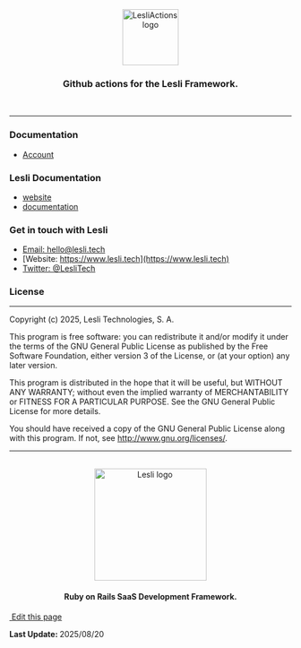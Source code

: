<div align="center" class="documentation-header">
    <img width="100" alt="LesliActions logo" src="./actions-logo.svg" />
    <h3 align="center">Github actions for the Lesli Framework.</h3>
</div>


<br />
<hr/>


### Documentation
- [Account](https://www.lesli.dev/engines/admin/account)


### Lesli Documentation
* [website](https://www.lesli.dev/)
* [documentation](https://www.lesli.dev/engines/admin/)


### Get in touch with Lesli

* [Email: hello@lesli.tech](hello@lesli.tech)
* [Website: https://www.lesli.tech](https://www.lesli.tech)
* [Twitter: @LesliTech](https://twitter.com/LesliTech)


### License
-------
Copyright (c) 2025, Lesli Technologies, S. A.

This program is free software: you can redistribute it and/or modify
it under the terms of the GNU General Public License as published by
the Free Software Foundation, either version 3 of the License, or
(at your option) any later version.

This program is distributed in the hope that it will be useful,
but WITHOUT ANY WARRANTY; without even the implied warranty of
MERCHANTABILITY or FITNESS FOR A PARTICULAR PURPOSE. See the
GNU General Public License for more details.

You should have received a copy of the GNU General Public License
along with this program. If not, see http://www.gnu.org/licenses/.

<hr />
<br />

<div align="center" class="has-text-centered">
    <img width="200" alt="Lesli logo" src="https://cdn.lesli.tech/lesli/brand/app-logo.svg" />
    <h4 align="center" class="mt-0">Ruby on Rails SaaS Development Framework.</h4>
</div>

<section class="lesli-markdown-info">
    <p><a target="blank" href="../LesliBuilder/gems/LesliActions/readme.md"><i class="ri-external-link-fill"></i>&nbsp;Edit this page</a><p/>
    <p><b>Last Update: </b>2025/08/20</p>
</section>

<!-- This code was automatically generated -->
<!-- to update this docs please run rake docs:build -->

